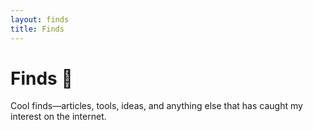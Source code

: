 ```yaml
---
layout: finds
title: Finds
---
```


# Finds 🔗

Cool finds—articles, tools, ideas, and anything else that has caught my interest on the internet.
